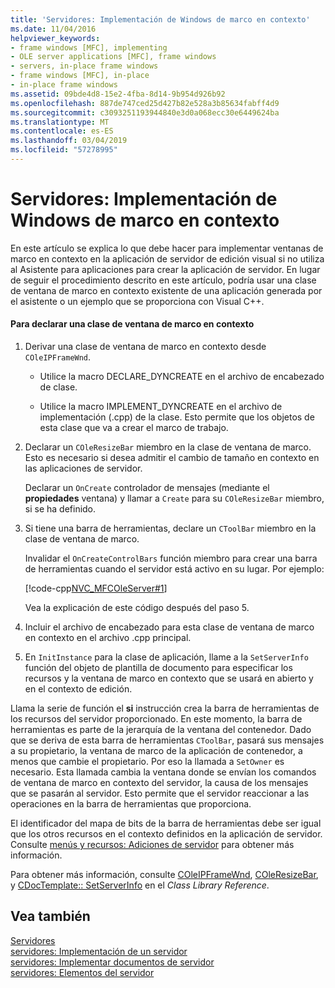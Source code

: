 ```yaml
---
title: 'Servidores: Implementación de Windows de marco en contexto'
ms.date: 11/04/2016
helpviewer_keywords:
- frame windows [MFC], implementing
- OLE server applications [MFC], frame windows
- servers, in-place frame windows
- frame windows [MFC], in-place
- in-place frame windows
ms.assetid: 09bde4d8-15e2-4fba-8d14-9b954d926b92
ms.openlocfilehash: 887de747ced25d427b82e528a3b85634fabff4d9
ms.sourcegitcommit: c3093251193944840e3d0a068ecc30e6449624ba
ms.translationtype: MT
ms.contentlocale: es-ES
ms.lasthandoff: 03/04/2019
ms.locfileid: "57278995"
---
```

# <a name="servers-implementing-in-place-frame-windows"></a>Servidores: Implementación de Windows de marco en contexto

En este artículo se explica lo que debe hacer para implementar ventanas de marco en contexto en la aplicación de servidor de edición visual si no utiliza al Asistente para aplicaciones para crear la aplicación de servidor. En lugar de seguir el procedimiento descrito en este artículo, podría usar una clase de ventana de marco en contexto existente de una aplicación generada por el asistente o un ejemplo que se proporciona con Visual C++.

#### <a name="to-declare-an-in-place-frame-window-class"></a>Para declarar una clase de ventana de marco en contexto

1. Derivar una clase de ventana de marco en contexto desde `COleIPFrameWnd`.

   - Utilice la macro DECLARE_DYNCREATE en el archivo de encabezado de clase.

   - Utilice la macro IMPLEMENT_DYNCREATE en el archivo de implementación (.cpp) de la clase. Esto permite que los objetos de esta clase que va a crear el marco de trabajo.

1. Declarar un `COleResizeBar` miembro en la clase de ventana de marco. Esto es necesario si desea admitir el cambio de tamaño en contexto en las aplicaciones de servidor.

   Declarar un `OnCreate` controlador de mensajes (mediante el **propiedades** ventana) y llamar a `Create` para su `COleResizeBar` miembro, si se ha definido.

1. Si tiene una barra de herramientas, declare un `CToolBar` miembro en la clase de ventana de marco.

   Invalidar el `OnCreateControlBars` función miembro para crear una barra de herramientas cuando el servidor está activo en su lugar. Por ejemplo:

   [!code-cpp[NVC_MFCOleServer#1](../mfc/codesnippet/cpp/servers-implementing-in-place-frame-windows_1.cpp)]

   Vea la explicación de este código después del paso 5.

1. Incluir el archivo de encabezado para esta clase de ventana de marco en contexto en el archivo .cpp principal.

1. En `InitInstance` para la clase de aplicación, llame a la `SetServerInfo` función del objeto de plantilla de documento para especificar los recursos y la ventana de marco en contexto que se usará en abierto y en el contexto de edición.

Llama la serie de función el **si** instrucción crea la barra de herramientas de los recursos del servidor proporcionado. En este momento, la barra de herramientas es parte de la jerarquía de la ventana del contenedor. Dado que se deriva de esta barra de herramientas `CToolBar`, pasará sus mensajes a su propietario, la ventana de marco de la aplicación de contenedor, a menos que cambie el propietario. Por eso la llamada a `SetOwner` es necesario. Esta llamada cambia la ventana donde se envían los comandos de ventana de marco en contexto del servidor, la causa de los mensajes que se pasarán al servidor. Esto permite que el servidor reaccionar a las operaciones en la barra de herramientas que proporciona.

El identificador del mapa de bits de la barra de herramientas debe ser igual que los otros recursos en el contexto definidos en la aplicación de servidor. Consulte [menús y recursos: Adiciones de servidor](../mfc/menus-and-resources-server-additions.md) para obtener más información.

Para obtener más información, consulte [COleIPFrameWnd](../mfc/reference/coleipframewnd-class.md), [COleResizeBar](../mfc/reference/coleresizebar-class.md), y [CDocTemplate:: SetServerInfo](../mfc/reference/cdoctemplate-class.md#setserverinfo) en el *Class Library Reference*.

## <a name="see-also"></a>Vea también

[Servidores](../mfc/servers.md)<br/>
[servidores: Implementación de un servidor](../mfc/servers-implementing-a-server.md)<br/>
[servidores: Implementar documentos de servidor](../mfc/servers-implementing-server-documents.md)<br/>
[servidores: Elementos del servidor](../mfc/servers-server-items.md)
